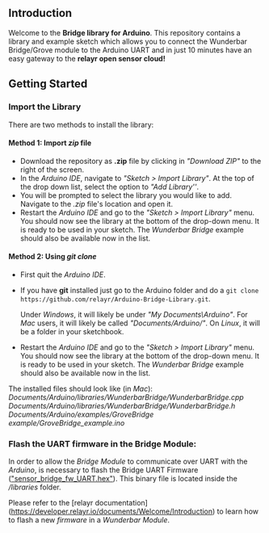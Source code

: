 Introduction
------------
Welcome to the **Bridge library for Arduino**.
This repository contains a library and example sketch which allows you to connect the Wunderbar Bridge/Grove module to the Arduino UART and in just 10 minutes have an easy gateway to the **relayr open sensor cloud!**

## Getting Started 
### Import the Library

There are two methods to install the library:

#### Method 1: Import *zip* file
* Download the repository as **.zip** file by clicking in *"Download ZIP"* to the right of the screen.
* In the *Arduino IDE*, navigate to *"Sketch > Import Library"*. At the top of the drop down list, select the option to *"Add Library''*.
* You will be prompted to select the library you would like to add. Navigate to the *.zip* file's location and open it.
* Restart the *Arduino IDE* and go to the *"Sketch > Import Library"* menu. You should now see the library at the bottom of the drop-down menu. It is ready to be used in your sketch. The *Wunderbar Bridge* example should also be available now in the list.

#### Method 2: Using *git clone*
* First quit the *Arduino IDE*. 
* If you have **git** installed just go to the Arduino folder and do a `git clone https://github.com/relayr/Arduino-Bridge-Library.git`. 

    Under *Windows*, it will likely be under *"My Documents\Arduino\"*. For *Mac* users, it will likely be called *"Documents/Arduino/"*. On *Linux*, it will be a folder in your sketchbook. 
* Restart the *Arduino IDE* and go to the *"Sketch > Import Library"* menu. You should now see the library at the bottom of the drop-down menu. It is ready to be used in your sketch. The *Wunderbar Bridge* example should also be available now in the list.

The installed files should look like (in *Mac*):
*Documents/Arduino/libraries/WunderbarBridge/WunderbarBridge.cpp*
*Documents/Arduino/libraries/WunderbarBridge/WunderbarBridge.h*
*Documents/Arduino/examples/GroveBridge example/GroveBridge_example.ino*

### Flash the UART firmware in the Bridge Module:
In order to allow the *Bridge Module* to communicate over UART with the *Arduino*, is necessary to flash the Bridge UART Firmware (["sensor\_bridge\_fw\_UART.hex"](https://github.com/relayr/Arduino-Bridge-Library/blob/master/libraries/WunderbarBridge/sensor_bridge_fw_UART.hex)). This binary file is located inside the */libraries* folder.

Please refer to the [relayr documentation] (https://developer.relayr.io/documents/Welcome/Introduction) to learn how to flash a new *firmware* in a *Wunderbar Module*.